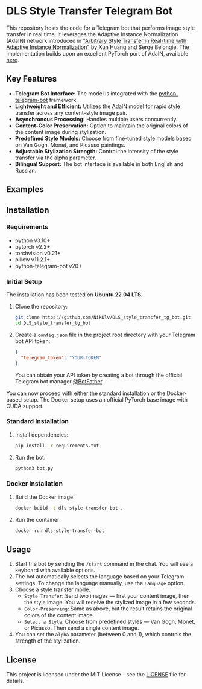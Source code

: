 # DLS Style Transfer Telegram Bot

This repository hosts the code for a Telegram bot that performs image style transfer in real time. It leverages the Adaptive Instance Normalization (AdaIN) network introduced in ["Arbitrary Style Transfer in Real-time with Adaptive Instance Normalization"](https://arxiv.org/abs/1703.06868) by Xun Huang and Serge Belongie. The implementation builds upon an excellent PyTorch port of AdaIN, available [here](https://github.com/naoto0804/pytorch-AdaIN?tab=readme-ov-file).

## Key Features
- **Telegram Bot Interface:** The model is integrated with the [python-telegram-bot](https://python-telegram-bot.org/) framework.
- **Lightweight and Efficient:** Utilizes the AdaIN model for rapid style transfer across any content–style image pair.
- **Asynchronous Processing:** Handles multiple users concurrently.
- **Content-Color Preservation:** Option to maintain the original colors of the content image during stylization.
- **Predefined Style Models:** Choose from fine-tuned style models based on Van Gogh, Monet, and Picasso paintings.
- **Adjustable Stylization Strength:** Control the intensity of the style transfer via the alpha parameter.
- **Bilingual Support:** The bot interface is available in both English and Russian.

## Examples


## Installation 
### Requirements
- python v3.10+
- pytorch v2.2+
- torchvision v0.21+
- pillow v11.2.1+
- python-telegram-bot v20+

### Initial Setup
The installation has been tested on **Ubuntu 22.04 LTS**.
1. Clone the repository:
   ```bash
   git clone https://github.com/NikDlv/DLS_style_transfer_tg_bot.git
   cd DLS_style_transfer_tg_bot
   ```

2. Create a `config.json` file in the project root directory with your Telegram bot API token:
   ```json
   {
     "telegram_token": "YOUR-TOKEN"
   }
   ```
   You can obtain your API token by creating a bot through the official Telegram bot manager [@BotFather](https://t.me/BotFather).

You can now proceed with either the standard installation or the Docker-based setup. The Docker setup uses an official PyTorch base image with CUDA support.
### Standard Installation

1. Install dependencies:
   ```bash
   pip install -r requirements.txt
   ```

2. Run the bot:
   ```bash
   python3 bot.py
   ```

### Docker Installation

1. Build the Docker image:
    ```bash
    docker build -t dls-style-transfer-bot .
    ```

2. Run the container:
    ```bash
    docker run dls-style-transfer-bot
    ```
## Usage
1. Start the bot by sending the `/start` command in the chat. You will see a keyboard with available options.
2. The bot automatically selects the language based on your Telegram settings. To change the language manually, use the `Language` option.
3. Choose a style transfer mode:
    - `Style Transfer`: Send two images — first your content image, then the style image. You will receive the stylized image in a few seconds.
    - `Color-Preserving`: Same as above, but the result retains the original colors of the content image.
    - `Select a Style`: Choose from predefined styles — Van Gogh, Monet, or Picasso. Then send a single content image.
4. You can set the `alpha` parameter (between 0 and 1), which controls the strength of the stylization.

## License

This project is licensed under the MIT License - see the [LICENSE](LICENSE) file for details.
